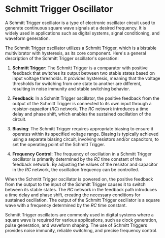 # Schmitt Trigger Oscillator

A Schmitt Trigger oscillator is a type of electronic oscillator circuit used to generate continuous square wave signals at a desired frequency. It is widely used in applications such as digital systems, signal conditioning, and waveform generation.

The Schmitt Trigger oscillator utilizes a Schmitt Trigger, which is a bistable multivibrator with hysteresis, as its core component. Here's a general description of the Schmitt Trigger oscillator's operation:

1. **Schmitt Trigger**: The Schmitt Trigger is a comparator with positive feedback that switches its output between two stable states based on input voltage thresholds. It provides hysteresis, meaning that the voltage thresholds for switching from one state to another are different, resulting in noise immunity and stable switching behavior.

2. **Feedback**: In a Schmitt Trigger oscillator, the positive feedback from the output of the Schmitt Trigger is connected to its own input through a resistor-capacitor ($RC$) network. The $RC$ network introduces a time delay and phase shift, which enables the sustained oscillation of the circuit.

3. **Biasing**: The Schmitt Trigger requires appropriate biasing to ensure it operates within its specified voltage range. Biasing is typically achieved using a separate biasing circuit, involving resistors and/or capacitors, to set the operating point of the Schmitt Trigger.

4. **Frequency Control**: The frequency of oscillation in a Schmitt Trigger oscillator is primarily determined by the $RC$ time constant of the feedback network. By adjusting the values of the resistor and capacitor in the $RC$ network, the oscillation frequency can be controlled.

When the Schmitt Trigger oscillator is powered on, the positive feedback from the output to the input of the Schmitt Trigger causes it to switch between its stable states. The $RC$ network in the feedback path introduces a time delay and phase shift, creating the necessary conditions for sustained oscillation. The output of the Schmitt Trigger oscillator is a square wave with a frequency determined by the $RC$ time constant.

Schmitt Trigger oscillators are commonly used in digital systems where a square wave is required for various applications, such as clock generation, pulse generation, and waveform shaping. The use of Schmitt Triggers provides noise immunity, reliable switching, and precise frequency control.
